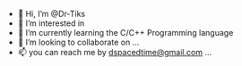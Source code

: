 - 👋 Hi, I’m @Dr-Tiks
- 👀 I’m interested in 
- 🌱 I’m currently learning the C/C++ Programming language
- 💞️ I’m looking to collaborate on ...
- 📫 you can reach me by dspacedtime@gmail.com ...

<!---
Dr-Tiks/Dr-Tiks is a ✨ special ✨ repository because its `README.md` (this file) appears on your GitHub profile.
You can click the Preview link to take a look at your changes.
--->
